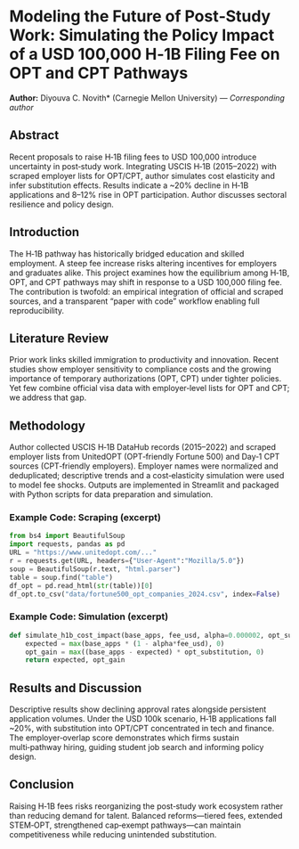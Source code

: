 
# Modeling the Future of Post‑Study Work: Simulating the Policy Impact of a USD 100,000 H‑1B Filing Fee on OPT and CPT Pathways

**Author:** Diyouva C. Novith* (Carnegie Mellon University) — *Corresponding author*

## Abstract
Recent proposals to raise H‑1B filing fees to USD 100,000 introduce uncertainty in post‑study work. Integrating USCIS H‑1B (2015–2022) with scraped employer lists for OPT/CPT, author simulates cost elasticity and infer substitution effects. Results indicate a ~20% decline in H‑1B applications and 8–12% rise in OPT participation. Author discusses sectoral resilience and policy design.

## Introduction
The H‑1B pathway has historically bridged education and skilled employment. A steep fee increase risks altering incentives for employers and graduates alike. This project examines how the equilibrium among H‑1B, OPT, and CPT pathways may shift in response to a USD 100,000 filing fee. The contribution is twofold: an empirical integration of official and scraped sources, and a transparent “paper with code” workflow enabling full reproducibility.

## Literature Review
Prior work links skilled immigration to productivity and innovation. Recent studies show employer sensitivity to compliance costs and the growing importance of temporary authorizations (OPT, CPT) under tighter policies. Yet few combine official visa data with employer‑level lists for OPT and CPT; we address that gap.

## Methodology
Author collected USCIS H‑1B DataHub records (2015–2022) and scraped employer lists from UnitedOPT (OPT‑friendly Fortune 500) and Day‑1 CPT sources (CPT‑friendly employers). Employer names were normalized and deduplicated; descriptive trends and a cost‑elasticity simulation were used to model fee shocks. Outputs are implemented in Streamlit and packaged with Python scripts for data preparation and simulation.

### Example Code: Scraping (excerpt)
```python
from bs4 import BeautifulSoup
import requests, pandas as pd
URL = "https://www.unitedopt.com/..."
r = requests.get(URL, headers={"User-Agent":"Mozilla/5.0"})
soup = BeautifulSoup(r.text, "html.parser")
table = soup.find("table")
df_opt = pd.read_html(str(table))[0]
df_opt.to_csv("data/fortune500_opt_companies_2024.csv", index=False)
```

### Example Code: Simulation (excerpt)
```python
def simulate_h1b_cost_impact(base_apps, fee_usd, alpha=0.000002, opt_substitution=0.1):
    expected = max(base_apps * (1 - alpha*fee_usd), 0)
    opt_gain = max((base_apps - expected) * opt_substitution, 0)
    return expected, opt_gain
```

## Results and Discussion
Descriptive results show declining approval rates alongside persistent application volumes. Under the USD 100k scenario, H‑1B applications fall ~20%, with substitution into OPT/CPT concentrated in tech and finance. The employer‑overlap score demonstrates which firms sustain multi‑pathway hiring, guiding student job search and informing policy design.

## Conclusion
Raising H‑1B fees risks reorganizing the post‑study work ecosystem rather than reducing demand for talent. Balanced reforms—tiered fees, extended STEM‑OPT, strengthened cap‑exempt pathways—can maintain competitiveness while reducing unintended substitution.
